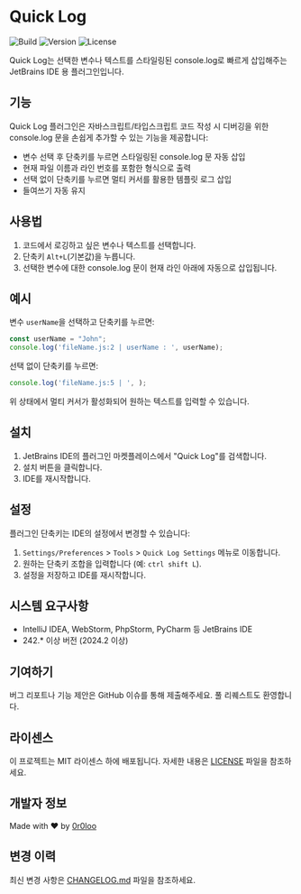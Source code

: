 # Quick Log

![Build](https://img.shields.io/github/actions/workflow/status/0r0loo/quick-log/build.yml?branch=main)
![Version](https://img.shields.io/badge/version-0.0.1-blue)
![License](https://img.shields.io/badge/license-MIT-green)

<!-- Plugin description -->
Quick Log는 선택한 변수나 텍스트를 스타일링된 console.log로 빠르게 삽입해주는 JetBrains IDE 용 플러그인입니다.
<!-- Plugin description end -->

## 기능

Quick Log 플러그인은 자바스크립트/타입스크립트 코드 작성 시 디버깅을 위한 console.log 문을 손쉽게 추가할 수 있는 기능을 제공합니다:

- 변수 선택 후 단축키를 누르면 스타일링된 console.log 문 자동 삽입
- 현재 파일 이름과 라인 번호를 포함한 형식으로 출력
- 선택 없이 단축키를 누르면 멀티 커서를 활용한 템플릿 로그 삽입
- 들여쓰기 자동 유지

## 사용법

1. 코드에서 로깅하고 싶은 변수나 텍스트를 선택합니다.
2. 단축키 `Alt+L`(기본값)을 누릅니다.
3. 선택한 변수에 대한 console.log 문이 현재 라인 아래에 자동으로 삽입됩니다.

## 예시

변수 `userName`을 선택하고 단축키를 누르면:

```javascript
const userName = "John";
console.log('fileName.js:2 | userName : ', userName);
```

선택 없이 단축키를 누르면:
```javascript
console.log('fileName.js:5 | ', );
```
위 상태에서 멀티 커서가 활성화되어 원하는 텍스트를 입력할 수 있습니다.

## 설치

1. JetBrains IDE의 플러그인 마켓플레이스에서 "Quick Log"를 검색합니다.
2. 설치 버튼을 클릭합니다.
3. IDE를 재시작합니다.

## 설정

플러그인 단축키는 IDE의 설정에서 변경할 수 있습니다:

1. `Settings/Preferences` > `Tools` > `Quick Log Settings` 메뉴로 이동합니다.
2. 원하는 단축키 조합을 입력합니다 (예: `ctrl shift L`).
3. 설정을 저장하고 IDE를 재시작합니다.

## 시스템 요구사항

- IntelliJ IDEA, WebStorm, PhpStorm, PyCharm 등 JetBrains IDE
- 242.* 이상 버전 (2024.2 이상)

## 기여하기

버그 리포트나 기능 제안은 GitHub 이슈를 통해 제출해주세요. 풀 리퀘스트도 환영합니다.

## 라이센스

이 프로젝트는 MIT 라이센스 하에 배포됩니다. 자세한 내용은 [LICENSE](LICENSE) 파일을 참조하세요.

## 개발자 정보

Made with ❤️ by [0r0loo](https://github.com/0r0loo)

## 변경 이력

최신 변경 사항은 [CHANGELOG.md](CHANGELOG.md) 파일을 참조하세요.

